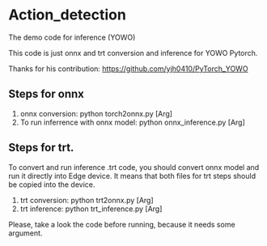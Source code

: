 # Action_detection
The demo code for inference (YOWO)

This code is just onnx and trt conversion and inference for YOWO Pytorch.

Thanks for his contribution: https://github.com/yjh0410/PyTorch_YOWO

## Steps for onnx
1. onnx conversion: python torch2onnx.py [Arg]
2. To run inferrence with onnx model: python onnx_inference.py [Arg]

## Steps for trt.
To convert and run inference .trt code, you should convert onnx model and run it directly into Edge device. It means that both files for trt steps should be copied into the device.

1. trt conversion: python trt2onnx.py [Arg]
2. trt inference: python trt_inference.py [Arg]

Please, take a look the code before running, because it needs some argument.